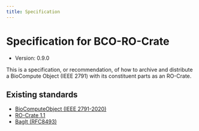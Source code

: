 ```yaml
---
title: Specification
---
```


# Specification for BCO-RO-Crate

* Version: 0.9.0

This is a specification, or recommendation, of how to archive and distribute a BioCompute Object (IEEE 2791) with its constituent parts as an RO-Crate.

## Existing standards

* [BioComputeObject (IEEE 2791-2020)](https://doi.org/10.1109/IEEESTD.2020.9094416)
* [RO-Crate 1.1](https://w3id.org/ro/crate/1.1)
* [BagIt (RFC8493)](https://www.rfc-editor.org/rfc/rfc8493.html)

